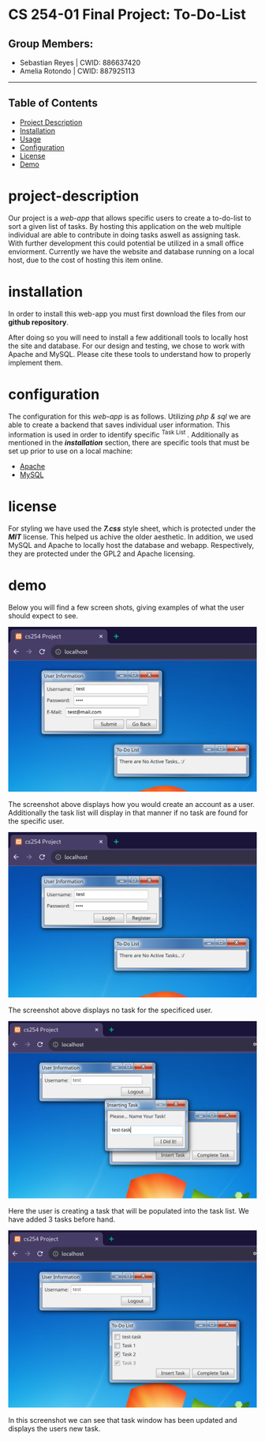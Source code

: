 # CS 254-01 Final Project: To-Do-List 

## Group Members: 
- Sebastian Reyes | CWID: 886637420
- Amelia Rotondo  | CWID: 887925113
-----

## Table of Contents

- [Project Description](#project-description)
- [Installation](#installation)
- [Usage](#usage)
- [Configuration](#configuration)
- [License](#license)
- [Demo](#demo)

# project-description

 Our project is a _web-app_ that allows specific users to create a to-do-list to sort a given list of tasks. By hosting this application on the web multiple individual are able to contribute in doing tasks aswell as assigning task. With further development this could potential be utilized in a small office enviorment. Currently we have the website and database running on a local host, due to the cost of hosting this item online.

# installation

In order to install this web-app you must first download the files from our **github repository**.

After doing so you will need to install a few additionall tools to locally host the site and database. For our design and testing, we chose to work with Apache and MySQL. Please cite these tools to understand how to properly implement them. 

# configuration

The configuration for this _web-app_ is as follows. Utilizing _php & sql_ we are able to create a backend that saves individual user information. This information is used in order to identify specific <sup> Task List </sup>. Additionally as mentioned in the **_installation_** section, there are specific tools that must be set up prior to use on a local machine:
- [Apache](https://httpd.apache.org/docs/)
- [MySQL](https://dev.mysql.com/doc/refman/8.0/en/)

# license

For styling we have used the **_7.css_** style sheet, which is protected under the **_MIT_** license. This helped us achive the older aesthetic. In addition, we used MySQL and Apache to locally host the database and webapp. Respectively, they are protected under the GPL2 and Apache licensing. 

# demo

Below you will find a few screen shots, giving examples of what the user should expect to see. 

![Demo](./democreate.png)

The screenshot above displays how you would create an account as a user.
Additionally the task list will display in that manner if no task are found for the specific user.

![Demo](./notask.png)

The screenshot above displays no task for the specificed user.

![Demo](./createtask.png)

Here the user is creating a task that will be populated into the task list.
We have added 3 tasks before hand.

![Demo](./taskshown.png)

In this screenshot we can see that task window has been updated and displays the users new task. 